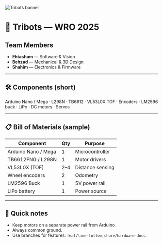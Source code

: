 ![Tribots banner](assets/banner.svg)

# 🤖 Tribots — WRO 2025

## Team Members
- **Ehtasham** — Software & Vision    
- **Behzad** — Mechanical & 3D Design  
- **Shahim** — Electronics & Firmware  

---

## 🛠 Components (short)
Arduino Nano / Mega · L298N · TB6612 · VL53L0X TOF · Encoders · LM2596 buck · LiPo · DC motors · Servos

---

## 📋 Bill of Materials (sample)

| Component            | Qty | Purpose                         |
|----------------------|-----|---------------------------------|
| Arduino Nano / Mega  | 1   | Microcontroller                 |
| TB6612FNG / L298N    | 1   | Motor drivers                   |
| VL53L0X (TOF)        | 2–4 | Distance sensing                |
| Wheel encoders       | 2   | Odometry                        |
| LM2596 Buck          | 1   | 5V power rail                   |
| LiPo battery         | 1   | Power source                    |

---

## 🚀 Quick notes
- Keep motors on a separate power rail from Arduino.  
- Always common ground.  
- Use branches for features: `feat/line-follow`, `chore/hardware-docs`.
